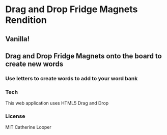 # Drag and Drop Fridge Magnets Rendition

## Vanilla!

## Drag and Drop Fridge Magnets onto the board to create new words

### Use letters to create words to add to your word bank 

### Tech

This web application uses HTML5 Drag and Drop
### License

MIT Catherine Looper
